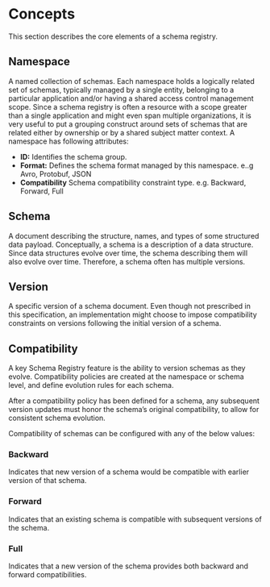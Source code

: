 # Concepts

This section describes the core elements of a schema registry.

## Namespace

A named collection of schemas. Each namespace holds a logically related set of schemas, typically managed by a single entity, belonging to a particular application and/or having a shared access control management scope. Since a schema registry is often a resource with a scope greater than a single application and might even span multiple organizations, it is very useful to put a grouping construct around sets of schemas that are related either by ownership or by a shared subject matter context. A namespace has following attributes:

- **ID:** Identifies the schema group.
- **Format:** Defines the schema format managed by this namespace. e..g Avro, Protobuf, JSON
- **Compatibility** Schema compatibility constraint type. e.g. Backward, Forward, Full

## Schema

A document describing the structure, names, and types of some structured data payload. Conceptually, a schema is a description of a data structure. Since data structures evolve over time, the schema describing them will also evolve over time. Therefore, a schema often has multiple versions.

## Version

A specific version of a schema document. Even though not prescribed in this specification, an implementation might choose to impose compatibility constraints on versions following the initial version of a schema.

## Compatibility

A key Schema Registry feature is the ability to version schemas as they evolve. Compatibility policies are created at the namespace or schema level, and define evolution rules for each schema.

After a compatibility policy has been defined for a schema, any subsequent version updates must honor the schema’s original compatibility, to allow for consistent schema evolution.

Compatibility of schemas can be configured with any of the below values:

### Backward

Indicates that new version of a schema would be compatible with earlier version of that schema.

### Forward

Indicates that an existing schema is compatible with subsequent versions of the schema.

### Full

Indicates that a new version of the schema provides both backward and forward compatibilities.
